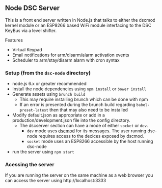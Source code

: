## Node DSC Server

This is a front end server written in Node.js that talks to either the dscmod kernel module or an ESP8266 based WiFi module interfacing to the DSC KeyBus via a level shifter.

Features
* Virtual Keypad
* Email notifications for arm/disarm/alarm activation events
* Scheduler to arm/stay/disarm alarm with cron syntax


### Setup (from the `dsc-node` directory)
* node.js 6.x or greater recommended
* Install the node dependencies using `npm install` or `bower install`
* Generate assets using `brunch build`
  * This may require installing brunch which can be done with npm
  * If an error is presented during the brunch build regarding `babel-preset-latest` then that may also need to be installed
* Modify default.json as appropriate or add in a production/development.json file into the config directory.
  * The dscserver section can have a mode of either `socket` or `dev`.
    * `dev` mode uses [dscmod](https://github.com/denvera/dscmod) for its messages.  The user running dsc-node requires access to the decices exposed by dscmod.
    * `socket` mode uses an ESP8266 accessible by the host running dsc-node
* run the server using `npm start`

### Acessing the server
If you are running the server on the same machine as a web browser you can access the server using http://localhost:3333
